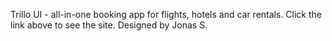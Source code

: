 Trillo UI - all-in-one booking app for flights, hotels and car rentals. Click the link above to see the site. Designed by Jonas S.
